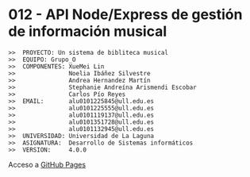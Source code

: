 # 012 -  API Node/Express de gestión de información musical

```
>>  PROYECTO: Un sistema de bibliteca musical
>>  EQUIPO: Grupo_O
>>  COMPONENTES: XueMei Lin
>>               Noelia Ibáñez Silvestre
>>               Andrea Hernandez Martín
>>               Stephanie Andreína Arismendi Escobar
>>               Carlos Pío Reyes
>>  EMAIL:       alu0101225845@ull.edu.es
>>               alu0101225555@ull.edu.es
>>               alu0101119137@ull.edu.es
>>               alu0101351728@ull.edu.es
>>               alu0101132945@ull.edu.es
>>  UNIVERSIDAD: Universidad de La Laguna
>>  ASIGNATURA:  Desarrollo de Sistemas informáticos
>>  VERSION:     4.0.0
```

Acceso a [GitHub Pages](https://ull-esit-inf-dsi-2122.github.io/ull-esit-inf-dsi-21-22-prct12-music-api-grupo-o/)
